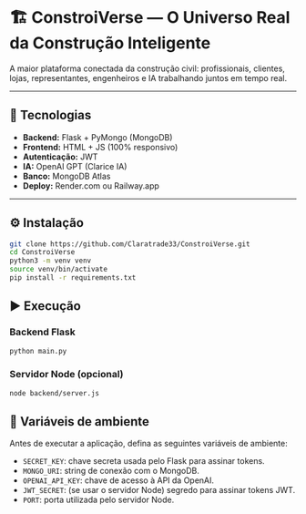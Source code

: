 # 🏗️ ConstroiVerse — O Universo Real da Construção Inteligente

A maior plataforma conectada da construção civil: profissionais, clientes, lojas, representantes, engenheiros e IA trabalhando juntos em tempo real.

---

## 🚀 Tecnologias

- **Backend:** Flask + PyMongo (MongoDB)
- **Frontend:** HTML + JS (100% responsivo)
- **Autenticação:** JWT
- **IA:** OpenAI GPT (Clarice IA)
- **Banco:** MongoDB Atlas
- **Deploy:** Render.com ou Railway.app

---

## ⚙️ Instalação

```bash
git clone https://github.com/Claratrade33/ConstroiVerse.git
cd ConstroiVerse
python3 -m venv venv
source venv/bin/activate
pip install -r requirements.txt
```

## ▶️ Execução

### Backend Flask

```bash
python main.py
```

### Servidor Node (opcional)

```bash
node backend/server.js
```

## 🔐 Variáveis de ambiente

Antes de executar a aplicação, defina as seguintes variáveis de ambiente:

- `SECRET_KEY`: chave secreta usada pelo Flask para assinar tokens.
- `MONGO_URI`: string de conexão com o MongoDB.
- `OPENAI_API_KEY`: chave de acesso à API da OpenAI.
- `JWT_SECRET`: (se usar o servidor Node) segredo para assinar tokens JWT.
- `PORT`: porta utilizada pelo servidor Node.
